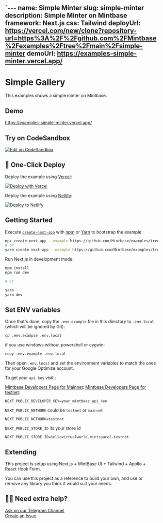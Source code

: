 `---
name: Simple Minter
slug: simple-minter
description: Simple Minter on Mintbase
framework: Next.js
css: Tailwind
deployUrl: https://vercel.com/new/clone?repository-url=https%3A%2F%2Fgithub.com%2FMintbase%2Fexamples%2Ftree%2Fmain%2Fsimple-minter
demoUrl: https://examples-simple-minter.vercel.app/
---

# Simple Gallery

This examples shows a simple minter on Mintbase.

## Demo

https://examples-simple-minter.vercel.app/


## Try on CodeSandbox

[![Edit on CodeSandbox](https://codesandbox.io/static/img/play-codesandbox.svg)](https://codesandbox.io/s/github/Mintbase/examples/tree/main/simple-minter)


## 🚀 One-Click Deploy

Deploy the example using [Vercel](https://vercel.com?utm_source=github&utm_medium=readme):

[![Deploy with Vercel](https://vercel.com/button)](https://vercel.com/new/clone?repository-url=https%3A%2F%2Fgithub.com%2FMintbase%2Fexamples%2Ftree%2Fmain%2Fsimple-minter)


Deploy the example using [Netlify](https://netlify.com):

[![Deploy to Netlify](https://www.netlify.com/img/deploy/button.svg)](https://app.netlify.com/start/deploy?repository=https://github.com/Mintbase/examples/tree/main/simple-minter)


## Getting Started

Execute [`create-next-app`](https://github.com/vercel/next.js/tree/canary/packages/create-next-app) with [npm](https://docs.npmjs.com/cli/init) or [Yarn](https://yarnpkg.com/lang/en/docs/cli/create/) to bootstrap the example:

```bash
npx create-next-app --example https://github.com/Mintbase/examples/tree/main/simple-minter
# or
yarn create next-app --example https://github.com/Mintbase/examples/tree/main/simple-minter
```


Run Next.js in development mode:

```bash
npm install
npm run dev

# or

yarn
yarn dev
```

## Set ENV variables

Once that's done, copy the `.env.example` file in this directory to `.env.local` (which will be ignored by Git):

```bash
cp .env.example .env.local
```

if you use windows without powershell or cygwin:

```bash
copy .env.example .env.local
```


Then open `.env.local` and set the environment variables to match the ones for your Google Optimize account.


To get your `api key` visit :

[Mintbase Developers Page for Mainnet](https://www.mintbase.io/developer):
[Mintbase Developers Page for testnet](https://testnet.mintbase.io/developer):

```
NEXT_PUBLIC_DEVELOPER_KEY=your_mintbase_api_key
```

`NEXT_PUBLIC_NETWORK` could be `testnet` or `mainnet`
```
NEXT_PUBLIC_NETWORK=testnet
```

`NEXT_PUBLIC_STORE_ID` its your store id
```
NEXT_PUBLIC_STORE_ID=hellovirtualworld.mintspace2.testnet
```

## Extending

This project is setup using Next.js + MintBase UI + Tailwind + Apollo + React Hook Form.

You can use this project as a reference to build your own, and use or remove any library you think it would suit your needs.

## 🙋‍♀️  Need extra help?

[Ask on our Telegram Channel](https://t.me/mintdev) <br/>
[Create an Issue](https://github.com/Mintbase/examples/issues)
